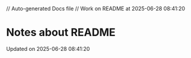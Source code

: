 // Auto-generated Docs file
// Work on README at 2025-06-28 08:41:20
# Notes about README
Updated on 2025-06-28 08:41:20
